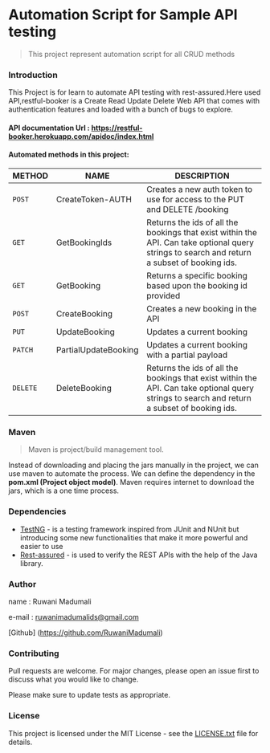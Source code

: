 # Automation Script for Sample API testing
>This project represent automation script for all CRUD methods

### Introduction
This Project is for learn to automate API testing with rest-assured.Here used API,restful-booker is a Create Read Update Delete Web API that comes with authentication features and loaded with a bunch of bugs to explore.

#### API documentation Url : https://restful-booker.herokuapp.com/apidoc/index.html


#### Automated methods in this project:
| METHOD   | NAME                 | DESCRIPTION                                                                                                                                  |
|----------|----------------------|----------------------------------------------------------------------------------------------------------------------------------------------|
| `POST`   | CreateToken-AUTH     | Creates a new auth token to use for access to the PUT and DELETE /booking                                                                    |
| `GET`    | GetBookingIds        | Returns the ids of all the bookings that exist within the API. Can take optional query strings to search and return a subset of booking ids. |
| `GET`    | GetBooking           | Returns a specific booking based upon the booking id provided                                                                                |
| `POST`   | CreateBooking        | Creates a new booking in the API                                                                                                             |
| `PUT`    | UpdateBooking        | Updates a current booking                                                                                                                    |
| `PATCH`  | PartialUpdateBooking | Updates a current booking with a partial payload                                                                                             |
| `DELETE` | DeleteBooking        | Returns the ids of all the bookings that exist within the API. Can take optional query strings to search and return a subset of booking ids. |




### Maven
> Maven is project/build management tool.

Instead of downloading and placing the jars manually in the project, we can use maven to automate the process. We can define the dependency in the **pom.xml (Project object model)**. Maven requires internet to download the jars, which is a one time process.

### Dependencies

* [TestNG](https://mvnrepository.com/artifact/org.testng/testng) -  is a testing framework inspired from JUnit and NUnit but introducing some new functionalities that make it more powerful and easier to use
* [Rest-assured](https://mvnrepository.com/artifact/io.rest-assured/rest-assured) - is used to verify the REST APIs with the help of the Java library.

### Author

name  : Ruwani Madumali

e-mail : ruwanimadumalids@gmail.com

[Github] (https://github.com/RuwaniMadumali)


### Contributing
Pull requests are welcome. For major changes, please open an issue first to discuss what you would like to change.

Please make sure to update tests as appropriate.

### License
This project is licensed under the MIT License - see the [LICENSE.txt](.LICENSE) file for details.